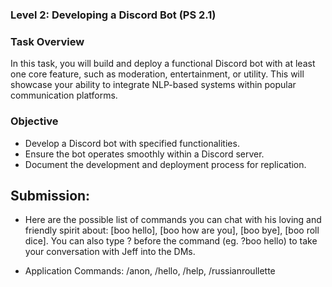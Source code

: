 ### Level 2: Developing a Discord Bot (PS 2.1)

### Task Overview

In this task, you will build and deploy a functional Discord bot with at least one core feature, such as moderation, entertainment, or utility. This will showcase your ability to integrate NLP-based systems within popular communication platforms.

### Objective

- Develop a Discord bot with specified functionalities.
- Ensure the bot operates smoothly within a Discord server.
- Document the development and deployment process for replication.

## Submission: 

- Here are the possible list of commands you can chat with his loving and friendly spirit about: [boo hello], [boo how are you], [boo bye], [boo roll dice]. You can also type ? before the command (eg. ?boo hello) to take your conversation with Jeff into the DMs.


- Application Commands: /anon, /hello, /help, /russianroullette

